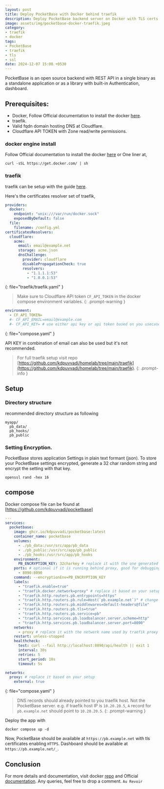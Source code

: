 ```yaml
---
layout: post
title: Deploy PocketBase with Docker behind traefik
description: Deploy PocketBase backend server on Docker with TLS certs behind traefik reverse proxy
image: assets/img/pocketbase-docker-traefik.jpeg
category:
- traefik
- docker
tags:
- PocketBase
- traefik
- tls
- ssl
date: 2024-12-07 15:08 +0530
---
```

PocketBase is an open source backend with REST API in a single binary as a standalone application or as a library with built-in Authentication,  dashboard.

## Prerequisites: 

- Docker, Follow Official documentation to install the docker [here](https://docs.docker.com/engine/install/).
- traefik.
- Valid fqdn domain hosting DNS at Cloudflare.
- Cloudflare API TOKEN with Zone read/write permissions.

### docker engine install

Follow Official documentation to install the docker [here](https://docs.docker.com/engine/install/) or One liner at,

```shell
curl -sSL https://get.docker.com/ | sh
```

### traefik

traefik can be setup with the guide [here](/posts/selfhost-paswword-manager-vaultwarden-traefik/).

Here's the certificates resolver set of traefik,

```yaml
providers:
  docker:
    endpoint: "unix:///var/run/docker.sock"
    exposedByDefault: false
  file:
    filename: /config.yml
certificatesResolvers:
  cloudflare:
    acme:
      email: email@example.net
      storage: acme.json
      dnsChallenge:
        provider: cloudflare
        disablePropagationCheck: true
        resolvers:
          - "1.1.1.1:53"
          - "1.0.0.1:53"
```
{: file="traefik/traefik.yaml" }

> Make sure to Cloudflare API token `CF_API_TOKEN` in the docker compose environment variables.
{: .prompt-warning }

```yaml
environment:
  - CF_API_TOKEN=
  #- CF_API_EMAIL=email@example.com
  #- CF_API_KEY= # use either api key or api token based on you usecase
```
{: file="compose.yaml" }

API KEY in combination of email can also be used but it's not recommended. 

> For full traefik setup visit repo [https://github.com/kdpuvvadi/homelab/tree/main/traefik](https://github.com/kdpuvvadi/homelab/tree/main/traefik).
{: .prompt-info }

## Setup

### Directory structure 

recommended directory structure as following

```
myapp/
  pb_data/
  pb_hooks/
  pb_public
```

### Setting Encryption.

PocketBase stores application Settings in plain text formant (json). To store your PocketBase settings encrypted, generate a 32 char random string and encrypt the setting with that key.

```shell
openssl rand -hex 16
```

## compose

Docker compose file can be found at [https://github.com/kdpuvvadi/pocketbase]

```yaml
---
services:
  pocketbase:
    image: ghcr.io/kdpuvvadi/pocketbase:latest
    container_name: pocketbase
    volumes:
      - ./pb_data:/usr/src/app/pb_data
      - ./pb_public:/usr/src/app/pb_public
      - ./pb_hooks:/usr/src/app/pb_hooks
    environment:
      PB_ENCRYPTION_KEY: 32charkey # replace it with the one generated by $ openssl rand -hex 16
    ports: # optional if it is running behind proxy, good for debugging & health checks
      - 8090:8090
    command: --encryptionEnv=PB_ENCRYPTION_KEY
    labels:
      - "traefik.enable=true"
      - "traefik.docker.network=proxy" # replace it based on your setup
      - "traefik.http.routers.pb.entrypoints=https"
      - "traefik.http.routers.pb.rule=Host(`pb.example.net`)" # change it to fqdn
      - "traefik.http.routers.pb.middlewares=default-headers@file"
      - "traefik.http.routers.pb.tls=true"
      - "traefik.http.routers.pb.service=pb"
      - "traefik.http.services.pb.loadbalancer.server.scheme=http"
      - "traefik.http.services.pb.loadbalancer.server.port=8090"
    networks:
      - proxy # replace it with the network name used by traefik proxy it based on your setup
    restart: unless-stopped
    healthcheck:
      test: curl --fail http://localhost:8090/api/health || exit 1
      interval: 30s
      retries: 5
      start_period: 10s
      timeout: 5s

networks:
  proxy: # replace it based on your setup
    external: true
```
{: file="compose.yaml" }

> DNS records should already pointed to you traefik host. Not the PocketBase server. e.g. if traefik host IP is `10.20.20.5`, `A` record for `pb.example.net` should point to `10.20.20.5`.
{: .prompt-warning }

Deploy the app with

```shell
docker compose up -d
```

Now, PocketBase should be available at `https://pb.example.net` with tls certificates enabling `HTTPS`. Dashboard should be available at `https://pb.example.net/_`.

## Conclusion

For more details and documentation, visit docker [repo](https://github.com/kdpuvvadi/pocketbase) and Official [documentation](https://pocketbase.io/docs/). Any queries, feel free to drop a comment. `Au Revoir`
